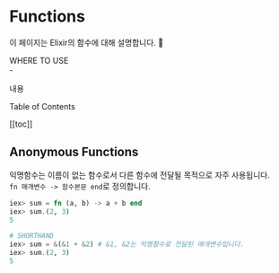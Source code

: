 # Functions
이 페이지는 Elixir의 함수에 대해 설명합니다. :speech_balloon:
<div class="info">
  <div class="info-title">WHERE TO USE</div>
  - <p>내용</p>
</div>


<div class="toc-title">Table of Contents</div>

[[toc]]

## Anonymous Functions
익명함수는 이름이 없는 함수로서 다른 함수에 전달될 목적으로 자주 사용됩니다.  
`fn 매개변수 -> 함수본문 end`로 정의합니다.
``` elixir
iex> sum = fn (a, b) -> a + b end
iex> sum.(2, 3)
5

# SHORTHAND
iex> sum = &(&1 + &2) # &1, &2는 익명함수로 전달된 매개변수입니다.
iex> sum.(2, 3)
5
```